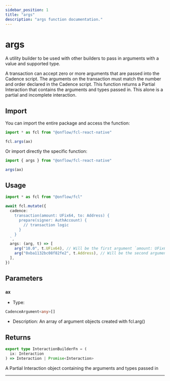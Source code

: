```yaml
---
sidebar_position: 1
title: "args"
description: "args function documentation."
---
```


<!-- THIS DOCUMENT IS AUTO-GENERATED FROM [onflow/fcl-react-native/../sdk/src/build/build-arguments.ts](https://github.com/onflow/fcl-js/tree/master/packages/fcl-react-native/../sdk/src/build/build-arguments.ts). DO NOT EDIT MANUALLY -->

# args

A utility builder to be used with other builders to pass in arguments with a value and supported type.

A transaction can accept zero or more arguments that are passed into the Cadence script. The arguments on the transaction must match the number and order declared in the Cadence script.
This function returns a Partial Interaction that contains the arguments and types passed in. This alone is a partial and incomplete interaction.

## Import

You can import the entire package and access the function:

```typescript
import * as fcl from "@onflow/fcl-react-native"

fcl.args(ax)
```

Or import directly the specific function:

```typescript
import { args } from "@onflow/fcl-react-native"

args(ax)
```

## Usage

```typescript
import * as fcl from "@onflow/fcl"

await fcl.mutate({
  cadence: `
    transaction(amount: UFix64, to: Address) {
      prepare(signer: AuthAccount) {
        // transaction logic
      }
    }
  `,
  args: (arg, t) => [
    arg("10.0", t.UFix64), // Will be the first argument `amount: UFix64`
    arg("0xba1132bc08f82fe2", t.Address), // Will be the second argument `to: Address`
  ],
})
```

## Parameters

### `ax` 


- Type: 
```typescript
CadenceArgument<any>[]
```
- Description: An array of argument objects created with fcl.arg()


## Returns

```typescript
export type InteractionBuilderFn = (
  ix: Interaction
) => Interaction | Promise<Interaction>
```


A Partial Interaction object containing the arguments and types passed in

---